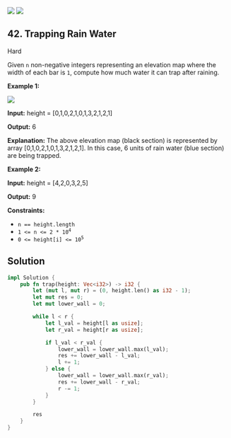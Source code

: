 [![](https://img.shields.io/github/stars/javadev/LeetCode-in-All?label=Stars&style=flat-square)](https://github.com/javadev/LeetCode-in-All)
[![](https://img.shields.io/github/forks/javadev/LeetCode-in-All?label=Fork%20me%20on%20GitHub%20&style=flat-square)](https://github.com/javadev/LeetCode-in-All/fork)

## 42\. Trapping Rain Water

Hard

Given `n` non-negative integers representing an elevation map where the width of each bar is `1`, compute how much water it can trap after raining.

**Example 1:**

![](https://assets.leetcode.com/uploads/2018/10/22/rainwatertrap.png)

**Input:** height = [0,1,0,2,1,0,1,3,2,1,2,1]

**Output:** 6

**Explanation:** The above elevation map (black section) is represented by array [0,1,0,2,1,0,1,3,2,1,2,1]. In this case, 6 units of rain water (blue section) are being trapped.

**Example 2:**

**Input:** height = [4,2,0,3,2,5]

**Output:** 9

**Constraints:**

*   `n == height.length`
*   <code>1 <= n <= 2 * 10<sup>4</sup></code>
*   <code>0 <= height[i] <= 10<sup>5</sup></code>

## Solution

```rust
impl Solution {
    pub fn trap(height: Vec<i32>) -> i32 {
        let (mut l, mut r) = (0, height.len() as i32 - 1);
        let mut res = 0;
        let mut lower_wall = 0;

        while l < r {
            let l_val = height[l as usize];
            let r_val = height[r as usize];

            if l_val < r_val {
                lower_wall = lower_wall.max(l_val);
                res += lower_wall - l_val;
                l += 1;
            } else {
                lower_wall = lower_wall.max(r_val);
                res += lower_wall - r_val;
                r -= 1;
            }
        }

        res
    }
}
```